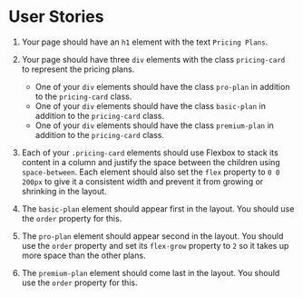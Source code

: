 # User Stories

1. Your page should have an `h1` element with the text `Pricing Plans`.
1. Your page should have three `div` elements with the class `pricing-card` to represent the pricing plans.

   - One of your `div` elements should have the class `pro-plan` in addition to the `pricing-card` class.
   - One of your `div` elements should have the class `basic-plan` in addition to the `pricing-card` class.
   - One of your `div` elements should have the class `premium-plan` in addition to the `pricing-card` class.

1. Each of your `.pricing-card` elements should use Flexbox to stack its content in a column and justify the space between the children using `space-between`. Each element should also set the `flex` property to `0 0 200px` to give it a consistent width and prevent it from growing or shrinking in the layout.
1. The `basic-plan` element should appear first in the layout. You should use the `order` property for this.
1. The `pro-plan` element should appear second in the layout. You should use the `order` property and set its `flex-grow` property to `2` so it takes up more space than the other plans.
1. The `premium-plan` element should come last in the layout. You should use the `order` property for this.
